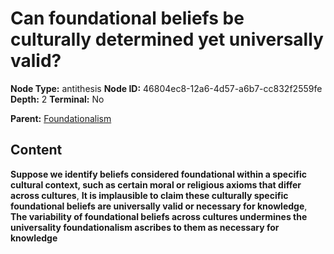 # Can foundational beliefs be culturally determined yet universally valid?

**Node Type:** antithesis
**Node ID:** 46804ec8-12a6-4d57-a6b7-cc832f2559fe
**Depth:** 2
**Terminal:** No

**Parent:** [Foundationalism](foundationalism.md)

## Content

**Suppose we identify beliefs considered foundational within a specific cultural context, such as certain moral or religious axioms that differ across cultures**, **It is implausible to claim these culturally specific foundational beliefs are universally valid or necessary for knowledge**, **The variability of foundational beliefs across cultures undermines the universality foundationalism ascribes to them as necessary for knowledge**
